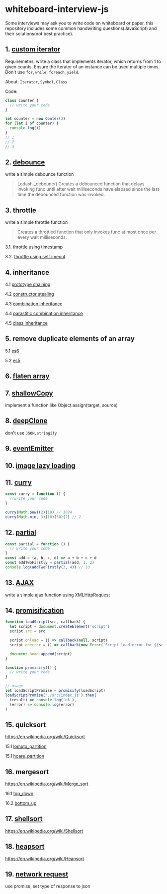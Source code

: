 # whiteboard-interview-js

Some interviews may ask you to write code on whiteboard or paper, this repository includes some common handwriting questions(JavaScript) and their solutions(not best practice).

## 1. [custom iterator](./src/01_custom_iterator.js)

Requiremetns: write a class that implements iterator, which returns from 1 to given counts. Ensure the iterator of an instance can be used multiple times. Don't use `for`, `while`, `foreach`, `yield`.

About: `Iterator`, `Symbol`, `Class`

Code:

```js
class Counter {
  // write your code
}

let counter = new Conter(3)
for (let i of counter) {
  console.log(i)
}
// 1
// 2
// 3
```

## 2. [debounce](./src/02_debounce.js)

write a simple debounce function

> Lodash.\_deboune() Creates a debounced function that delays invoking func until after wait milliseconds have elapsed since the last time the debounced function was invoked.

## 3. throttle

write a simple throttle function

> Creates a throttled function that only invokes func at most once per every wait milliseconds.

3.1. [throttle using timestamp](./src/03_throttle_timestamp.js)

3.2. [throttle using setTimeout](./src/03_throttle_timeout.js)

## 4. inheritance

4.1 [prototype chaining](./src/04_prototype_chaining.js)

4.2 [constructor stealing](./src/04_constructor_stealing.js)

4.3 [combination inheritance](./src/04_combination_inheritance.js)

4.4 [parastitic combination inheritance](./src/04_parastitic_combination_inheritance.js)

4.5 [class inheritance](./src/04_class_inheritance.js)

## 5. remove duplicate elements of an array

5.1 [es6](./src/05_dedup_es6.js)

5.2 [es5](./src/05_dedup_es5.js)

## 6. [flaten array](./src/06_flatten_array.js)

## 7. [shallowCopy](./src/07_shallow_copy.js)

implement a function like Object.assign(target, source)

## 8. [deepClone](./src/08_deep_clone.js)

don't use `JSON.stringify`

## 9. [eventEmitter](./src/09_event_emitter.js)

## 10. [image lazy loading](./src/10_img_lay_loading.js)

## 11. [curry](./src/11_curry.js)

```js
const curry = function () {
  //write your code
}

curry(Math.pow)(2)(10) // 1024
curry(Math.min, 3)(10)(50)(2) // 2
```

## 12. [partial](./src/12_partial.js)

```js
const partial = function () {
  // write your code
}
const add = (a, b, c, d) => a + b + c + d
const addTwoFirstly = partial(add, 1, 2)
console.log(addTwoFirstly(3, 4)) // 10
```

## 13. [AJAX](./src/13_ajax.js)

write a simple ajax function using XMLHttpRequest

## 14. [promisification](./src/14_promisify.js)

```js
function loadScript(src, callback) {
  let script = document.createElement('script')
  script.src = src

  script.onload = () => callback(null, script)
  script.onerror = () => callback(new Error(`Script load error for ${src}`))

  document.head.append(script)
}

function promisify(f) {
  // write your code
}

// usage
let loadScriptPromise = promisify(loadScript)
loadScriptPromise('./src/index.js').then(
  (result) => console.log('ok'),
  (error) => console.log(error)
)
```

## 15. quicksort

https://en.wikipedia.org/wiki/Quicksort

15.1 [lomuto_partition](./src/15_quicksort_lomuto_partition.js)

15.1 [hoare_partition](./src/15_quicksort_hoare_partition.js)

## 16. mergesort

https://en.wikipedia.org/wiki/Merge_sort

16.1 [top_down](./src/16_mergesort_top_down.js)

16.2 [bottom_up](./src/16_mergesort_bottom_up.js)

## 17. [shellsort](./src/17_shellsort.js)

https://en.wikipedia.org/wiki/Shellsort


## 18. [heapsort](./src/18_heapsort.js)

https://en.wikipedia.org/wiki/Heapsort

## 19. [network request](./src/19_xhr.js)

use promise, set type of response to json


